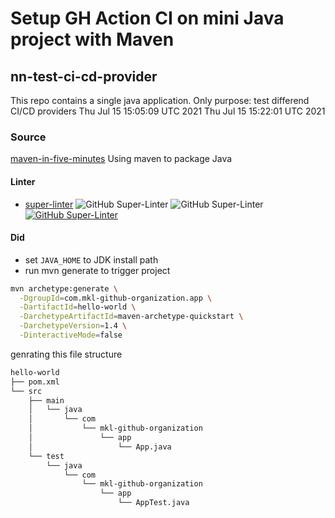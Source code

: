# Setup GH Action CI on mini Java project with Maven
## nn-test-ci-cd-provider

This repo contains a single java application. Only purpose: test differend CI/CD providers
Thu Jul 15 15:05:09 UTC 2021
Thu Jul 15 15:22:01 UTC 2021

### Source
[maven-in-five-minutes](https://maven.apache.org/guides/getting-started/maven-in-five-minutes.html)
Using maven to package Java

#### Linter
- [super-linter](https://github.com/github/super-linter#how-it-works)
![GitHub Super-Linter](https://github.com/nichtsnutz/nn-test-ci-cd-provider/workflows/Lint%20Code%20Base/badge.svg)
![GitHub Super-Linter](https://github.com/nvuillam/npm-groovy-lint/workflows/Lint%20Code%20Base/badge.svg)
[![GitHub Super-Linter](https://github.com/nichtsnutz/nn-test-ci-cd-provider/workflows/Lint%20Code%20Base/badge.svg)](https://github.com/marketplace/actions/super-linter)
#### Did

- set `JAVA_HOME` to JDK install path
- run mvn generate to trigger project

```bash
mvn archetype:generate \
  -DgroupId=com.mkl-github-organization.app \
  -DartifactId=hello-world \
  -DarchetypeArtifactId=maven-archetype-quickstart \
  -DarchetypeVersion=1.4 \
  -DinteractiveMode=false
```

genrating this file structure
```bash
hello-world
├── pom.xml
└── src
    ├── main
    │   └── java
    │       └── com
    │           └── mkl-github-organization
    │               └── app
    │                   └── App.java
    └── test
        └── java
            └── com
                └── mkl-github-organization
                    └── app
                        └── AppTest.java
```
